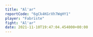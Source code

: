 ```yaml
---
title: "Al'ar"
reportCode: "6gCk4KGrXh7WqHY1"
player: "Fabrïste"
fight: "Al'ar"
date: 2021-11-10T19:47:04.454000+00:00
---
```

